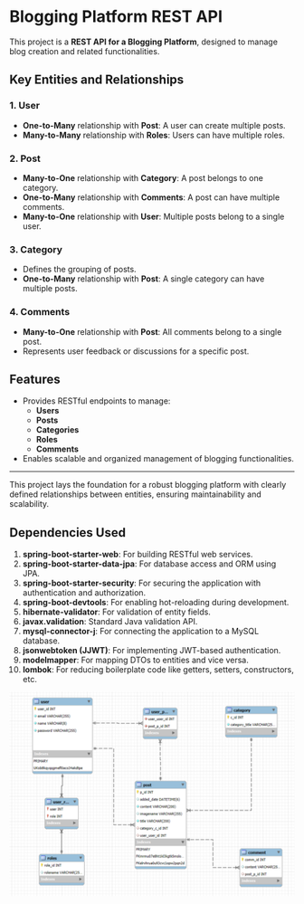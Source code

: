 # Blogging Platform REST API

This project is a **REST API for a Blogging Platform**, designed to manage blog creation and related functionalities.

## Key Entities and Relationships

### 1. **User**
- **One-to-Many** relationship with **Post**: A user can create multiple posts.
- **Many-to-Many** relationship with **Roles**: Users can have multiple roles.

### 2. **Post**
- **Many-to-One** relationship with **Category**: A post belongs to one category.
- **One-to-Many** relationship with **Comments**: A post can have multiple comments.
- **Many-to-One** relationship with **User**: Multiple posts belong to a single user.

### 3. **Category**
- Defines the grouping of posts.
- **One-to-Many** relationship with **Post**: A single category can have multiple posts.

### 4. **Comments**
- **Many-to-One** relationship with **Post**: All comments belong to a single post.
- Represents user feedback or discussions for a specific post.

## Features
- Provides RESTful endpoints to manage:
  - **Users**
  - **Posts**
  - **Categories**
  - **Roles**
  - **Comments**
- Enables scalable and organized management of blogging functionalities.

---

This project lays the foundation for a robust blogging platform with clearly defined relationships between entities, ensuring maintainability and scalability.

## Dependencies Used

1. **spring-boot-starter-web**: For building RESTful web services.
2. **spring-boot-starter-data-jpa**: For database access and ORM using JPA.
3. **spring-boot-starter-security**: For securing the application with authentication and authorization.
4. **spring-boot-devtools**: For enabling hot-reloading during development.
5. **hibernate-validator**: For validation of entity fields.
6. **javax.validation**: Standard Java validation API.
7. **mysql-connector-j**: For connecting the application to a MySQL database.
8. **jsonwebtoken (JJWT)**: For implementing JWT-based authentication.
9. **modelmapper**: For mapping DTOs to entities and vice versa.
10. **lombok**: For reducing boilerplate code like getters, setters, constructors, etc.


![imGE](\images\BlogERdiagram.PNG)














